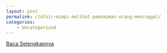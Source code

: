 ```yaml
---
layout: post
permalink: /tafsir-mimpi-melihat-pemakaman-orang-meninggal/
categories:
    - Uncategorized
---
```


[Baca Selengkapnya](/09)